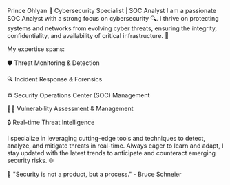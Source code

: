 Prince Ohlyan
🔐 Cybersecurity Specialist | SOC Analyst
I am a passionate SOC Analyst with a strong focus on cybersecurity 🔍. I thrive on protecting systems and networks from evolving cyber threats, ensuring the integrity, confidentiality, and availability of critical infrastructure. 🚨

My expertise spans:

🛡️ Threat Monitoring & Detection

🔍 Incident Response & Forensics

⚙️ Security Operations Center (SOC) Management

🧑‍💻 Vulnerability Assessment & Management

🔒 Real-time Threat Intelligence

I specialize in leveraging cutting-edge tools and techniques to detect, analyze, and mitigate threats in real-time. Always eager to learn and adapt, I stay updated with the latest trends to anticipate and counteract emerging security risks. 🌐

🔑 "Security is not a product, but a process." - Bruce Schneier


